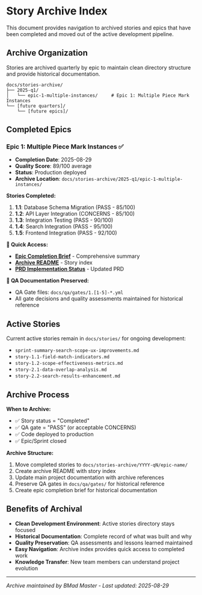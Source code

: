 # Story Archive Index

This document provides navigation to archived stories and epics that have been completed and moved out of the active development pipeline.

## Archive Organization

Stories are archived quarterly by epic to maintain clean directory structure and provide historical documentation.

```
docs/stories-archive/
├── 2025-q1/
│   └── epic-1-multiple-instances/     # Epic 1: Multiple Piece Mark Instances  
└── [future quarters]/
    └── [future epics]/
```

## Completed Epics

### Epic 1: Multiple Piece Mark Instances ✅
- **Completion Date**: 2025-08-29
- **Quality Score**: 89/100 average
- **Status**: Production deployed
- **Archive Location**: `docs/stories-archive/2025-q1/epic-1-multiple-instances/`

**Stories Completed:**
1. **1.1**: Database Schema Migration (PASS - 85/100)
2. **1.2**: API Layer Integration (CONCERNS - 85/100)  
3. **1.3**: Integration Testing (PASS - 90/100)
4. **1.4**: Search Integration (PASS - 95/100)
5. **1.5**: Frontend Integration (PASS - 92/100)

**📁 Quick Access:**
- **[Epic Completion Brief](./stories-archive/epic-1-completion-brief.md)** - Comprehensive summary
- **[Archive README](./stories-archive/2025-q1/epic-1-multiple-instances/README.md)** - Story index
- **[PRD Implementation Status](./multiple-piece-mark-instances-prd.md#implementation-status-completed)** - Updated PRD

**🧪 QA Documentation Preserved:**
- QA Gate files: `docs/qa/gates/1.[1-5]-*.yml`
- All gate decisions and quality assessments maintained for historical reference

## Active Stories

Current active stories remain in `docs/stories/` for ongoing development:

- `sprint-summary-search-scope-ux-improvements.md`
- `story-1.1-field-match-indicators.md` 
- `story-1.2-scope-effectiveness-metrics.md`
- `story-2.1-data-overlap-analysis.md`
- `story-2.2-search-results-enhancement.md`

## Archive Process

**When to Archive:**
- ✅ Story status = "Completed"
- ✅ QA gate = "PASS" (or acceptable CONCERNS)
- ✅ Code deployed to production
- ✅ Epic/Sprint closed

**Archive Structure:**
1. Move completed stories to `docs/stories-archive/YYYY-qN/epic-name/`
2. Create archive README with story index
3. Update main project documentation with archive references  
4. Preserve QA gates in `docs/qa/gates/` for historical reference
5. Create epic completion brief for historical documentation

## Benefits of Archival

- **Clean Development Environment**: Active stories directory stays focused
- **Historical Documentation**: Complete record of what was built and why
- **Quality Preservation**: QA assessments and lessons learned maintained
- **Easy Navigation**: Archive index provides quick access to completed work
- **Knowledge Transfer**: New team members can understand project evolution

---

*Archive maintained by BMad Master - Last updated: 2025-08-29*